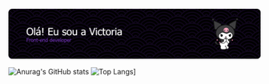 ![Header](./apresentação.png)

![Anurag's GitHub stats](https://github-readme-stats.vercel.app/api?username=vllyxw&theme=midnight-purple&show_icons=true)    ![Top Langs](https://github-readme-stats.vercel.app/api/top-langs/?username=vllyxw&layout=donut)]
